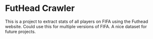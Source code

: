 FutHead Crawler
==================

This is a project to extract stats of all players on FIFA using the Futhead website. Could use this for multiple versions of FIFA. A nice dataset for future projects.
